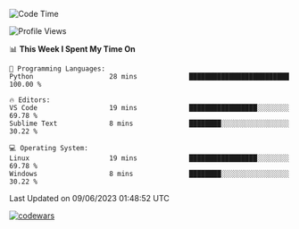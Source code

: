 <!--START_SECTION:waka-->
![Code Time](http://img.shields.io/badge/Code%20Time-185%20hrs%2052%20mins-blue)

![Profile Views](http://img.shields.io/badge/Profile%20Views-166-blue)

📊 **This Week I Spent My Time On** 

```text
💬 Programming Languages: 
Python                   28 mins             █████████████████████████   100.00 % 

🔥 Editors: 
VS Code                  19 mins             █████████████████░░░░░░░░   69.78 % 
Sublime Text             8 mins              ████████░░░░░░░░░░░░░░░░░   30.22 % 

💻 Operating System: 
Linux                    19 mins             █████████████████░░░░░░░░   69.78 % 
Windows                  8 mins              ████████░░░░░░░░░░░░░░░░░   30.22 % 
```


 Last Updated on 09/06/2023 01:48:52 UTC
<!--END_SECTION:waka-->
[![codewars](https://www.codewars.com/users/Delitel/badges/large)](https://www.codewars.com/users/Delitel)   
